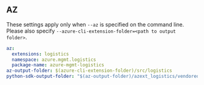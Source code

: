 ## AZ

These settings apply only when `--az` is specified on the command line.
Please also specify `--azure-cli-extension-folder=<path to output folder>`.

``` yaml $(az)
az:
  extensions: logistics
  namespace: azure.mgmt.logistics
  package-name: azure-mgmt-logistics
az-output-folder: $(azure-cli-extension-folder)/src/logistics
python-sdk-output-folder: "$(az-output-folder)/azext_logistics/vendored_sdks/logistics"
```
